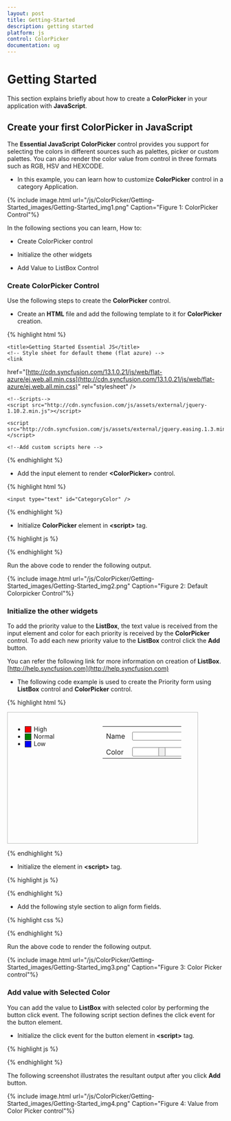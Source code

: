 ```yaml
---
layout: post
title: Getting-Started
description: getting started
platform: js
control: ColorPicker
documentation: ug
---
```


# Getting Started

This section explains briefly about how to create a **ColorPicker** in your application with **JavaScript**.

## Create your first ColorPicker in JavaScript

The **Essential JavaScript** **ColorPicker** control provides you support for selecting the colors in different sources such as palettes, picker or custom palettes. You can also render the color value from control in three formats such as RGB, HSV and HEXCODE. 

* In this example, you can learn how to customize **ColorPicker** control in a category Application. 

{% include image.html url="/js/ColorPicker/Getting-Started_images/Getting-Started_img1.png" Caption="Figure 1: ColorPicker Control"%}

In the following sections you can learn, How to:

* Create ColorPicker control

* Initialize the other widgets

* Add Value to ListBox Control

### Create ColorPicker Control

Use the following steps to create the **ColorPicker** control.

* Create an **HTML** file and add the following template to it for **ColorPicker** creation.

{% highlight html %}

<!DOCTYPE html>
<html>
<head>
     <meta name="viewport" content="width=device-width, initial-scale=1.0" charset="utf-8" />

    <title>Getting Started Essential JS</title>
    <!-- Style sheet for default theme (flat azure) -->
    <link 
href="[http://cdn.syncfusion.com/13.1.0.21/js/web/flat-azure/ej.web.all.min.css](http://cdn.syncfusion.com/13.1.0.21/js/web/flat-azure/ej.web.all.min.css)"
rel="stylesheet" />

    <!--Scripts-->
    <script src="http://cdn.syncfusion.com/js/assets/external/jquery-1.10.2.min.js"></script>

    <script src="http://cdn.syncfusion.com/js/assets/external/jquery.easing.1.3.min.js"> </script>

<script src="[http://cdn.syncfusion.com/13.1.0.21/js/web/ej.web.all.min.js](http://cdn.syncfusion.com/13.1.0.21/js/web/ej.web.all.min.js)"></script>
    <!--Add custom scripts here -->
</head>
<body>
       <!—add the ColorPicker element here -->
</body>
</html>


{% endhighlight %}




* Add the input element to render **&lt;ColorPicker&gt;** control.



{% highlight html %}


    <input type="text" id="CategoryColor" />



{% endhighlight %}



* Initialize **ColorPicker** element in **&lt;script&gt;** tag.



{% highlight js %}

<script>
    jQuery(function ($) {
        $("#CategoryColor").ejColorPicker({ value: "#278787" });       
    });        
</script>


{% endhighlight %}



Run the above code to render the following output.

{% include image.html url="/js/ColorPicker/Getting-Started_images/Getting-Started_img2.png" Caption="Figure 2: Default Colorpicker Control"%}

### Initialize the other widgets

To add the priority value to the **ListBox**, the text value is received from the input element and color for each priority is received by the **ColorPicker** control. To add each new priority value to the **ListBox** control click the **Add** button.

You can refer the following link for more information on creation of **ListBox**.
[http://help.syncfusion.com](http://help.syncfusion.com)

* The following code example is used to create the Priority form using **ListBox** control and **ColorPicker** control.



{% highlight html %}


<div class="content-container-fluid">
    <div class="row">
        <div class="cols-sample-area">
            <div class="frame">
                <div id="control">
                    <ul id="selectcheck">
                        <li><span class="color high"></span>High</li>
                        <li><span class="color normal"></span>Normal</li>
                        <li><span class="color low"></span>Low</li>
                    </ul>
                </div>
            </div>
        </div>
        <div id="Properties">
            <table class="prop-grid">
                <tr class="row">
                    <td class="column">Name
                    </td>
                    <td class="column">
                        <input type="text" id="categoryName" />
                    </td>
                </tr>
                <tr class="row">
                    <td class="column">Color
                    </td>
                    <td class="column">
                        <!--Colorpicker element-->
                        <input type="text" id="CategoryColor" /> 
                    </td>
                    <td class="column">
                        <!--Add button for add the new category-->
                        <input type="button" class="e-btn e-select" id="AddCategory" />
                    </td>
                </tr>
                <tr class="row">
                </tr>
            </table>
        </div>
    </div>
</div>


{% endhighlight %}



* Initialize the element in **&lt;script&gt;** tag.



{% highlight js %}

<script>
    var listBoxObj, colorObj;
    jQuery(function ($) {
        //initliaze the listbox with object creation
        listBoxObj = $("#selectcheck").ejListBox().data('ejListBox');
        //initliaze the colorpicker with object creation
        colorObj = $("#CategoryColor").ejColorPicker({ value: "#278787" }).data('ejColorPicker');
        //initliaze the button 
        $("#AddCategory").ejButton({ text: "Add", width: "82px", height: "21px" });
    });
</script>


{% endhighlight %}



* Add the following style section to align form fields. 



{% highlight css %}

<style>
    .content-container-fluid > .row {
        width: 410px;
        border: 1px solid #bbbcbb;
        padding: 16px;
        height: 272px;
    }

    .color.high {
        background-color: red;
    }

    .color.normal {
        background-color: green;
    }

    .color.low {
        background-color: blue;
    }

    .cols-sample-area {
        width: 205px;
    }

    .cols-sample-area, #Properties {
        display: inline-block;
        float: left;
    }

    #Properties #categoryName {
        width: 140px;
        height: 20px;
    }

    #Properties .column {
        display: inline-block;
        width: 45px;
        margin: 10px 0 0;
    }

    #Properties .row {
        padding: 10px 0px 5px 0px;
    }

    .color {
        width: 13px;
        height: 13px;
        border: 1px solid;
        display: inline-block;
        margin-right: 6px;
        margin-bottom: -3px;
    }
</style>


{% endhighlight %}



Run the above code to render the following output.

{% include image.html url="/js/ColorPicker/Getting-Started_images/Getting-Started_img3.png" Caption="Figure 3: Color Picker control"%}

### Add value with Selected Color 

You can add the value to **ListBox** with selected color by performing the button click event. The following script section defines the click event for the button element.

* Initialize the click event for the button element in **&lt;script&gt;** tag.



{% highlight js %}

<script>
        jQuery(function ($) {
        //reuse the previous section script block    
        //initliaze the button with click event
        $("#AddCategory").ejButton({ text: "Add", click: "addCategoryValue", width: "82px", height: "21px" });
        });
         //The following function used to add the new value to the listbox control
        function addCategoryValue() {
            if ($("#categoryName").val() !== "") {
                //To get the selected color from the colorpicker by using getValue()
                listBoxObj.addItem("<span class='color' style='background-color: " + colorObj.getValue() + "' ></span>" + $("#categoryName").val());
                $("#categoryName").val("");
            }
        }
</script>


{% endhighlight %}



The following screenshot illustrates the resultant output after you click **Add** button.

{% include image.html url="/js/ColorPicker/Getting-Started_images/Getting-Started_img4.png" Caption="Figure 4: Value from Color Picker control"%}

